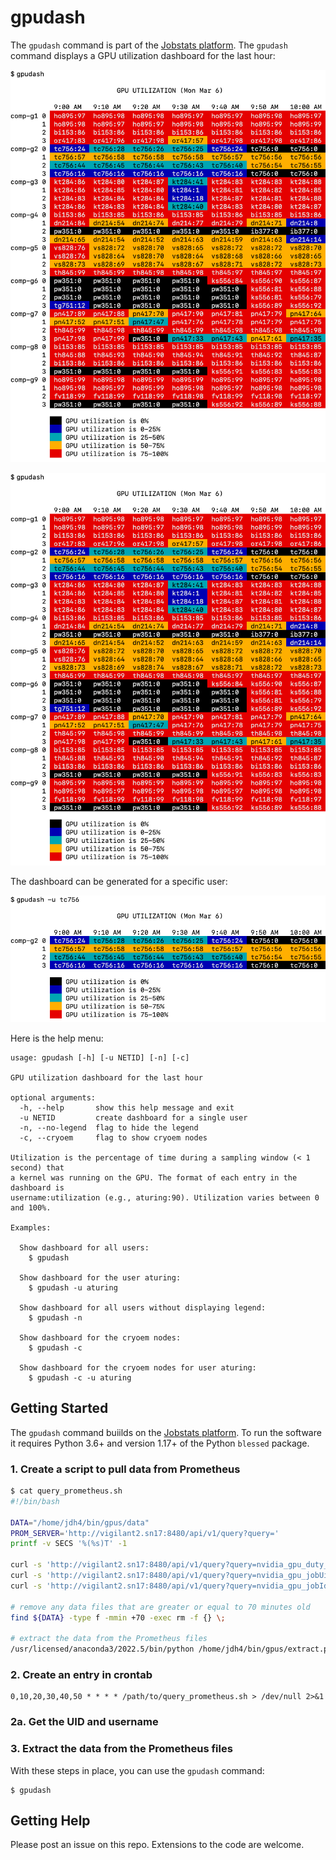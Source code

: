 # gpudash

The `gpudash` command is part of the [Jobstats platform](https://github.com/PrincetonUniversity/jobstats). The `gpudash` command displays a GPU utilization dashboard for the last hour:

<p align="center">
  <img src="images/gpudash.png" width="880" title="gpudash example">
</p>

![gpudash example](images/gpudash.png)

The dashboard can be generated for a specific user:

![gpudash user example](images/gpudash_user.png)

Here is the help menu:

```
usage: gpudash [-h] [-u NETID] [-n] [-c]

GPU utilization dashboard for the last hour

optional arguments:
  -h, --help       show this help message and exit
  -u NETID         create dashboard for a single user
  -n, --no-legend  flag to hide the legend
  -c, --cryoem     flag to show cryoem nodes

Utilization is the percentage of time during a sampling window (< 1 second) that
a kernel was running on the GPU. The format of each entry in the dashboard is
username:utilization (e.g., aturing:90). Utilization varies between 0 and 100%.

Examples:

  Show dashboard for all users:
    $ gpudash

  Show dashboard for the user aturing:
    $ gpudash -u aturing

  Show dashboard for all users without displaying legend:
    $ gpudash -n

  Show dashboard for the cryoem nodes:
    $ gpudash -c

  Show dashboard for the cryoem nodes for user aturing:
    $ gpudash -c -u aturing
```

## Getting Started

The `gpudash` command buiilds on the [Jobstats platform](https://github.com/PrincetonUniversity/jobstats). To run the software it requires Python 3.6+ and version 1.17+ of the Python `blessed` package.

### 1. Create a script to pull data from Prometheus

```bash
$ cat query_prometheus.sh
#!/bin/bash

DATA="/home/jdh4/bin/gpus/data"
PROM_SERVER='http://vigilant2.sn17:8480/api/v1/query?query='
printf -v SECS '%(%s)T' -1

curl -s 'http://vigilant2.sn17:8480/api/v1/query?query=nvidia_gpu_duty_cycle' > ${DATA}/util.${SECS}
curl -s 'http://vigilant2.sn17:8480/api/v1/query?query=nvidia_gpu_jobUid'     > ${DATA}/uid.${SECS}
curl -s 'http://vigilant2.sn17:8480/api/v1/query?query=nvidia_gpu_jobId'      > ${DATA}/jobid.${SECS}

# remove any data files that are greater or equal to 70 minutes old
find ${DATA} -type f -mmin +70 -exec rm -f {} \;

# extract the data from the Prometheus files
/usr/licensed/anaconda3/2022.5/bin/python /home/jdh4/bin/gpus/extract.py
```

### 2. Create an entry in crontab

```
0,10,20,30,40,50 * * * * /path/to/query_prometheus.sh > /dev/null 2>&1
```

### 2a. Get the UID and username

### 3. Extract the data from the Prometheus files

With these steps in place, you can use the `gpudash` command:

```
$ gpudash
```

## Getting Help

Please post an issue on this repo. Extensions to the code are welcome.
